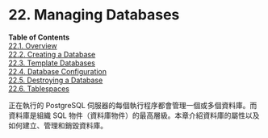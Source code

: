 # 22. Managing Databases

**Table of Contents**  
[22.1. Overview](22.1.-overview.md)  
[22.2. Creating a Database](22.2.-creating-a-database.md)  
[22.3. Template Databases](template-databases.md)  
[22.4. Database Configuration](22.4.-database-configuration.md)  
[22.5. Destroying a Database](22.5.-destroying-a-database.md)  
[22.6. Tablespaces](22.6.-tablespaces.md)

正在執行的 PostgreSQL 伺服器的每個執行程序都會管理一個或多個資料庫。而資料庫是組織 SQL 物件（資料庫物件）的最高層級。本章介紹資料庫的屬性以及如何建立、管理和銷毀資料庫。

